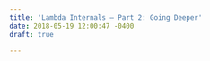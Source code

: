 ```yaml
---
title: 'Lambda Internals — Part 2: Going Deeper'
date: 2018-05-19 12:00:47 -0400
draft: true

---
```


